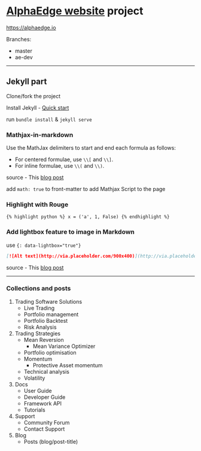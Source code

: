 # [AlphaEdge website](https://alphaedge.io) project

https://alphaedge.io

Branches:
* master
* ae-dev

---

## Jekyll part

Clone/fork the project

Install Jekyll - [Quick start](https://jekyllrb.com/docs/quickstart/)

run `bundle install` & `jekyll serve`

### Mathjax-in-markdown

Use the MathJax delimiters to start and end each formula as follows:

* For centered formulae, use `\\[` and `\\]`.
* For inline formulae, use `\\(` and `\\)`.

source - This [blog post](https://hiltmon.com/blog/2017/01/28/mathjax-in-markdown/)

add `math: true` to front-matter to add Mathjax Script to the page

### Highlight with Rouge

`{% highlight python %}
x = ('a', 1, False)
{% endhighlight %}`


### Add lightbox feature to image in Markdown

use `{: data-lightbox="true"}`

```markdown
[![Alt text](http://via.placeholder.com/900x400)](http://via.placeholder.com/1800x800){: data-lightbox="true"}
```

source - This [blog post](https://kramdown.gettalong.org/quickref.html)

---

### Collections and posts

1. Trading Software Solutions
   - Live Trading
   - Portfolio management
   - Portfolio Backtest
   - Risk Analysis
2. Trading Strategies
   - Mean Reversion
     - Mean Variance Optimizer
   - Portfolio optimisation
   - Momentum
     - Protective Asset momentum
   - Technical analysis
   - Volatility
3. Docs
   - User Guide
   - Developer Guide
   - Framework API
   - Tutorials
4. Support
   - Community Forum
   - Contact Support
5. Blog
   - Posts (blog/post-title)
  